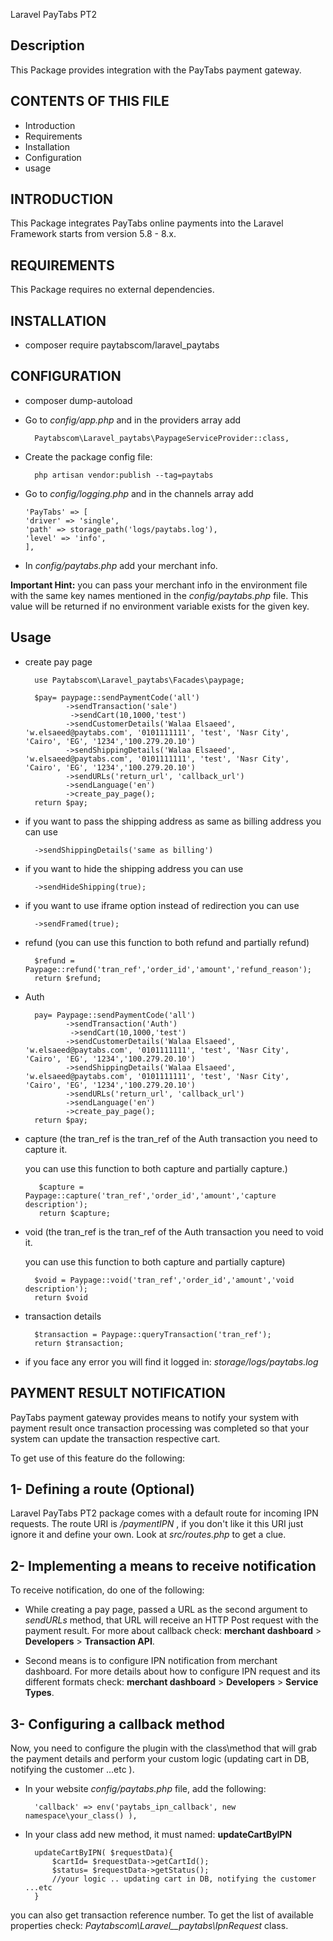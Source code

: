 Laravel PayTabs PT2

Description
-----------
This Package provides integration with the PayTabs payment gateway.

CONTENTS OF THIS FILE
---------------------
* Introduction
* Requirements
* Installation
* Configuration
* usage

INTRODUCTION
------------
This Package integrates PayTabs online payments into
the Laravel Framework starts from version 5.8 - 8.x.

REQUIREMENTS
------------
This Package requires no external dependencies.

INSTALLATION
------------
- composer require paytabscom/laravel_paytabs

CONFIGURATION
-------------
* composer dump-autoload

* Go to _config/app.php_ and in the providers array add

        Paytabscom\Laravel_paytabs\PaypageServiceProvider::class,

* Create the package config file:

        php artisan vendor:publish --tag=paytabs

* Go to _config/logging.php_ and in the channels array add
  
      'PayTabs' => [
      'driver' => 'single',
      'path' => storage_path('logs/paytabs.log'),
      'level' => 'info',
      ],
  
* In _config/paytabs.php_ add your merchant info.

**Important Hint:**
  you can pass your merchant info in the environment file with the same key names mentioned in the _config/paytabs.php_ file.
  This value will be returned if no environment variable exists for the given key. 
  

Usage
-------------

* create pay page

        use Paytabscom\Laravel_paytabs\Facades\paypage;

        $pay= paypage::sendPaymentCode('all')
               ->sendTransaction('sale')
                ->sendCart(10,1000,'test')
               ->sendCustomerDetails('Walaa Elsaeed', 'w.elsaeed@paytabs.com', '0101111111', 'test', 'Nasr City', 'Cairo', 'EG', '1234','100.279.20.10')
               ->sendShippingDetails('Walaa Elsaeed', 'w.elsaeed@paytabs.com', '0101111111', 'test', 'Nasr City', 'Cairo', 'EG', '1234','100.279.20.10')
               ->sendURLs('return_url', 'callback_url')
               ->sendLanguage('en')
               ->create_pay_page();
        return $pay;
  
* if you want to pass the shipping address as same as billing address you can use
        
        ->sendShippingDetails('same as billing')

* if you want to hide the shipping address you can use 
  
        ->sendHideShipping(true);

* if you want to use iframe option instead of redirection you can use
  
        ->sendFramed(true);


* refund (you can use this function to both refund and partially refund)

        $refund = Paypage::refund('tran_ref','order_id','amount','refund_reason');
        return $refund;




* Auth

        pay= Paypage::sendPaymentCode('all')
               ->sendTransaction('Auth')
                ->sendCart(10,1000,'test')
               ->sendCustomerDetails('Walaa Elsaeed', 'w.elsaeed@paytabs.com', '0101111111', 'test', 'Nasr City', 'Cairo', 'EG', '1234','100.279.20.10')
               ->sendShippingDetails('Walaa Elsaeed', 'w.elsaeed@paytabs.com', '0101111111', 'test', 'Nasr City', 'Cairo', 'EG', '1234','100.279.20.10')
               ->sendURLs('return_url', 'callback_url')
               ->sendLanguage('en')
               ->create_pay_page();
        return $pay;


* capture (the tran_ref is the tran_ref of the Auth transaction you need to capture it.
  
  you can use this function to both capture and partially capture.)

         $capture = Paypage::capture('tran_ref','order_id','amount','capture description'); 
         return $capture;



* void (the tran_ref is the tran_ref of the Auth transaction you need to void it.
  
  you can use this function to both capture and partially capture)

        $void = Paypage::void('tran_ref','order_id','amount','void description');
        return $void
    

* transaction details

        $transaction = Paypage::queryTransaction('tran_ref');
        return $transaction;

* if you face any error you will find it logged in: _storage/logs/paytabs.log_

PAYMENT RESULT NOTIFICATION
--------------------------------

PayTabs payment gateway provides means to notify your system with payment result once transaction processing was completed so that your system can update the transaction respective cart.

To get use of this feature do the following:


1- Defining a route (Optional)
--------------------------
Laravel PayTabs PT2 package comes with a default route for incoming IPN requests. The route URI is  _/paymentIPN_ ,  if you don't like it this URI just ignore it and define your own. Look at _src/routes.php_ to get a clue.



2- Implementing a means to receive notification
------------------------------------------

To receive notification, do one of the following:
* While creating a pay page, passed a URL as the second argument to _sendURLs_ method, that URL will receive an HTTP Post request with the payment result. For more about callback check: **merchant dashboard** > **Developers** > **Transaction API**.

* Second means is to configure IPN notification from merchant dashboard. For more details about how to configure IPN request and its different formats check: **merchant dashboard** > **Developers** > **Service Types**.


3- Configuring a callback method
--------------------------------
Now, you need to configure the plugin with the class\method that will grab the payment details and perform your custom logic (updating cart in DB, notifying the customer ...etc ).

* In your website _config/paytabs.php_ file, add the following:

        'callback' => env('paytabs_ipn_callback', new namespace\your_class() ),

* In your class add new method, it must named: **updateCartByIPN**

        updateCartByIPN( $requestData){
            $cartId= $requestData->getCartId();
            $status= $requestData->getStatus();
            //your logic .. updating cart in DB, notifying the customer ...etc
        }
you can also get transaction reference number. To get the list of available properties check: _Paytabscom\Laravel__paytabs\IpnRequest_ class.














